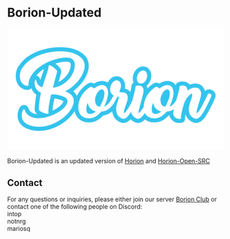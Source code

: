 # Borion-Updated

![GitHub](https://raw.githubusercontent.com/Borion-Updated/Borion-Updated.github.io/master/img/banner.png)

Borion-Updated is an updated version of [Horion](https://github.com/horionclient/Horion) and [Horion-Open-SRC](https://github.com/NRGJobro/Horion-Open-SRC)

## Contact

For any questions or inquiries, please either join our server [Borion Club](discord.gg/SSPHJfpxEx) or contact one of the following people on Discord:  
intop  
notnrg  
mariosq
